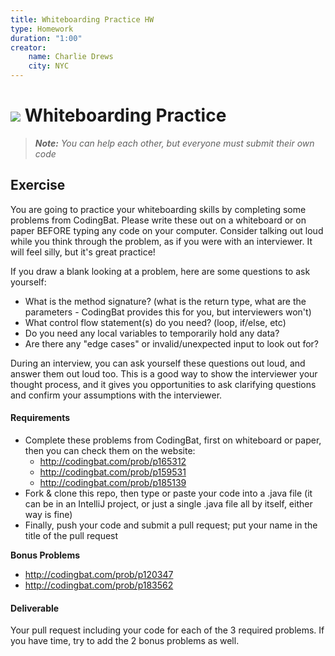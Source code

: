 ```yaml
---
title: Whiteboarding Practice HW
type: Homework
duration: "1:00"
creator:
    name: Charlie Drews
    city: NYC
---
```


# ![](https://ga-dash.s3.amazonaws.com/production/assets/logo-9f88ae6c9c3871690e33280fcf557f33.png) Whiteboarding Practice

> ***Note:*** _You can help each other, but everyone must submit their own code_

## Exercise

You are going to practice your whiteboarding skills by completing some problems from CodingBat. Please write these out on a whiteboard or on paper BEFORE typing any code on your computer. Consider talking out loud while you think through the problem, as if you were with an interviewer. It will feel silly, but it's great practice!

If you draw a blank looking at a problem, here are some questions to ask yourself:
- What is the method signature? (what is the return type, what are the parameters - CodingBat provides this for you, but interviewers won't)
- What control flow statement(s) do you need? (loop, if/else, etc)
- Do you need any local variables to temporarily hold any data?
- Are there any "edge cases" or invalid/unexpected input to look out for?

During an interview, you can ask yourself these questions out loud, and answer them out loud too. This is a good way to show the interviewer your thought process, and it gives you opportunities to ask clarifying questions and confirm your assumptions with the interviewer.

#### Requirements

- Complete these problems from CodingBat, first on whiteboard or paper, then you can check them on the website:
  - http://codingbat.com/prob/p165312
  - http://codingbat.com/prob/p159531
  - http://codingbat.com/prob/p185139
- Fork & clone this repo, then type or paste your code into a .java file (it can be in an IntelliJ project, or just a single .java file all by itself, either way is fine)
- Finally, push your code and submit a pull request; put your name in the title of the pull request

**Bonus Problems**
- http://codingbat.com/prob/p120347
- http://codingbat.com/prob/p183562

#### Deliverable

Your pull request including your code for each of the 3 required problems. If you have time, try to add the 2 bonus problems as well.
